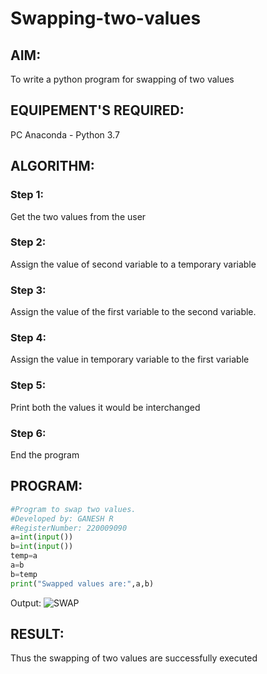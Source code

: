 # Swapping-two-values
## AIM:
To write a python program for swapping of two values
## EQUIPEMENT'S REQUIRED: 
PC
Anaconda - Python 3.7
## ALGORITHM: 
### Step 1:
Get the two values from the user
### Step 2: 
Assign the value of second variable to a temporary variable 
### Step 3: 
Assign the value of the first variable to the second variable.
### Step 4:  
Assign the value in temporary variable to the first variable
### Step 5: 
Print both the values it would be interchanged
### Step 6: 
End the program
## PROGRAM:
```python
#Program to swap two values.
#Developed by: GANESH R
#RegisterNumber: 220009090
a=int(input())
b=int(input())
temp=a
a=b
b=temp
print("Swapped values are:",a,b)

```
Output:
![SWAP](![P1](https://github.com/ganesha360/Swapping-two-values/assets/120884552/f4bc2840-1b3f-4e82-8e72-165ce210deff)
)



## RESULT:
Thus the swapping of two values are successfully executed



